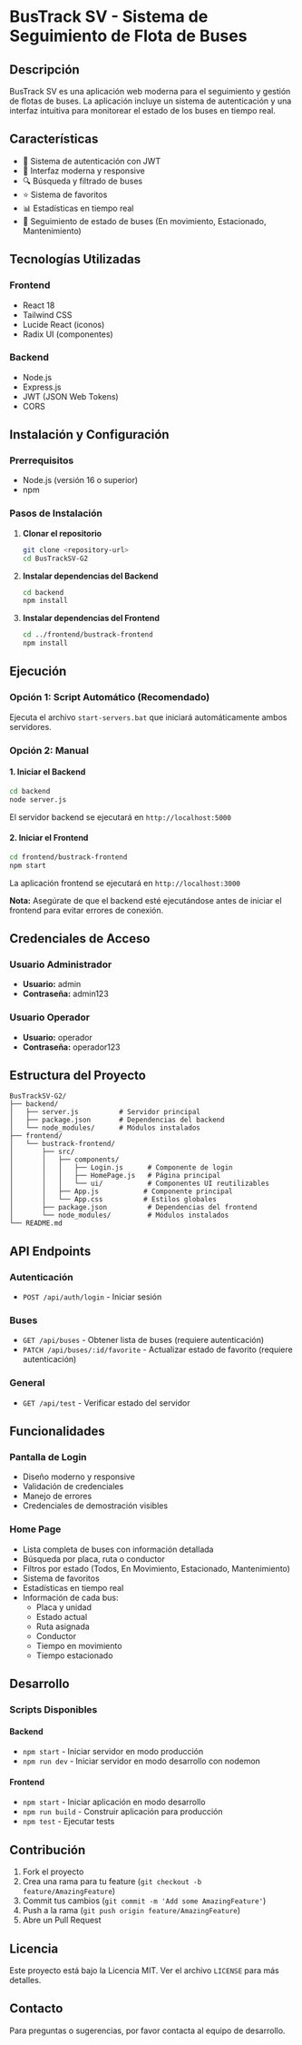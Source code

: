 # BusTrack SV - Sistema de Seguimiento de Flota de Buses

## Descripción
BusTrack SV es una aplicación web moderna para el seguimiento y gestión de flotas de buses. La aplicación incluye un sistema de autenticación y una interfaz intuitiva para monitorear el estado de los buses en tiempo real.

## Características
- 🔐 Sistema de autenticación con JWT
- 📱 Interfaz moderna y responsive
- 🔍 Búsqueda y filtrado de buses
- ⭐ Sistema de favoritos
- 📊 Estadísticas en tiempo real
- 🚌 Seguimiento de estado de buses (En movimiento, Estacionado, Mantenimiento)

## Tecnologías Utilizadas

### Frontend
- React 18
- Tailwind CSS
- Lucide React (iconos)
- Radix UI (componentes)

### Backend
- Node.js
- Express.js
- JWT (JSON Web Tokens)
- CORS

## Instalación y Configuración

### Prerrequisitos
- Node.js (versión 16 o superior)
- npm

### Pasos de Instalación

1. **Clonar el repositorio**
   ```bash
   git clone <repository-url>
   cd BusTrackSV-G2
   ```

2. **Instalar dependencias del Backend**
   ```bash
   cd backend
   npm install
   ```

3. **Instalar dependencias del Frontend**
   ```bash
   cd ../frontend/bustrack-frontend
   npm install
   ```

## Ejecución

### Opción 1: Script Automático (Recomendado)
Ejecuta el archivo `start-servers.bat` que iniciará automáticamente ambos servidores.

### Opción 2: Manual

#### 1. Iniciar el Backend
```bash
cd backend
node server.js
```
El servidor backend se ejecutará en `http://localhost:5000`

#### 2. Iniciar el Frontend
```bash
cd frontend/bustrack-frontend
npm start
```
La aplicación frontend se ejecutará en `http://localhost:3000`

**Nota:** Asegúrate de que el backend esté ejecutándose antes de iniciar el frontend para evitar errores de conexión.

## Credenciales de Acceso

### Usuario Administrador
- **Usuario:** admin
- **Contraseña:** admin123

### Usuario Operador
- **Usuario:** operador
- **Contraseña:** operador123

## Estructura del Proyecto

```
BusTrackSV-G2/
├── backend/
│   ├── server.js          # Servidor principal
│   ├── package.json       # Dependencias del backend
│   └── node_modules/      # Módulos instalados
├── frontend/
│   └── bustrack-frontend/
│       ├── src/
│       │   ├── components/
│       │   │   ├── Login.js      # Componente de login
│       │   │   ├── HomePage.js   # Página principal
│       │   │   └── ui/           # Componentes UI reutilizables
│       │   ├── App.js           # Componente principal
│       │   └── App.css          # Estilos globales
│       ├── package.json          # Dependencias del frontend
│       └── node_modules/         # Módulos instalados
└── README.md
```

## API Endpoints

### Autenticación
- `POST /api/auth/login` - Iniciar sesión

### Buses
- `GET /api/buses` - Obtener lista de buses (requiere autenticación)
- `PATCH /api/buses/:id/favorite` - Actualizar estado de favorito (requiere autenticación)

### General
- `GET /api/test` - Verificar estado del servidor

## Funcionalidades

### Pantalla de Login
- Diseño moderno y responsive
- Validación de credenciales
- Manejo de errores
- Credenciales de demostración visibles

### Home Page
- Lista completa de buses con información detallada
- Búsqueda por placa, ruta o conductor
- Filtros por estado (Todos, En Movimiento, Estacionado, Mantenimiento)
- Sistema de favoritos
- Estadísticas en tiempo real
- Información de cada bus:
  - Placa y unidad
  - Estado actual
  - Ruta asignada
  - Conductor
  - Tiempo en movimiento
  - Tiempo estacionado

## Desarrollo

### Scripts Disponibles

#### Backend
- `npm start` - Iniciar servidor en modo producción
- `npm run dev` - Iniciar servidor en modo desarrollo con nodemon

#### Frontend
- `npm start` - Iniciar aplicación en modo desarrollo
- `npm run build` - Construir aplicación para producción
- `npm test` - Ejecutar tests

## Contribución

1. Fork el proyecto
2. Crea una rama para tu feature (`git checkout -b feature/AmazingFeature`)
3. Commit tus cambios (`git commit -m 'Add some AmazingFeature'`)
4. Push a la rama (`git push origin feature/AmazingFeature`)
5. Abre un Pull Request

## Licencia

Este proyecto está bajo la Licencia MIT. Ver el archivo `LICENSE` para más detalles.

## Contacto

Para preguntas o sugerencias, por favor contacta al equipo de desarrollo.